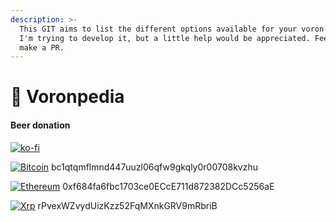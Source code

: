 ```yaml
---
description: >-
  This GIT aims to list the different options available for your voron printer. 
  I'm trying to develop it, but a little help would be appreciated. Feel free to
  make a PR.
---
```


# 📓 Voronpedia



#### Beer donation

[![ko-fi](https://camo.githubusercontent.com/70e2ef5e0263b261f9a2a314bb1d6919d1d43292eed117fe8fc766a68c7d96ea/68747470733a2f2f6b6f2d66692e636f6d2f696d672f676974687562627574746f6e5f736d2e737667)](https://ko-fi.com/W7W6USGTM)

[![Bitcoin](https://camo.githubusercontent.com/f831665f50b89cdcff340e05d11537a1dd48eb91fa59b075ad1751ea19a0a5a6/68747470733a2f2f696d672e736869656c64732e696f2f62616467652f426974636f696e2d3030303f7374796c653d666f722d7468652d6261646765266c6f676f3d626974636f696e266c6f676f436f6c6f723d7768697465)](https://camo.githubusercontent.com/f831665f50b89cdcff340e05d11537a1dd48eb91fa59b075ad1751ea19a0a5a6/68747470733a2f2f696d672e736869656c64732e696f2f62616467652f426974636f696e2d3030303f7374796c653d666f722d7468652d6261646765266c6f676f3d626974636f696e266c6f676f436f6c6f723d7768697465) bc1qtqmflmnd447uuzl06qfw9gkqly0r00708kvzhu

[![Ethereum](https://camo.githubusercontent.com/1788b613aea12a78a4ce96876ba84a422afae1fe5b514a7c95489d4cf21ecb88/68747470733a2f2f696d672e736869656c64732e696f2f62616467652f457468657265756d2d3343334333443f7374796c653d666f722d7468652d6261646765266c6f676f3d457468657265756d266c6f676f436f6c6f723d7768697465)](https://camo.githubusercontent.com/1788b613aea12a78a4ce96876ba84a422afae1fe5b514a7c95489d4cf21ecb88/68747470733a2f2f696d672e736869656c64732e696f2f62616467652f457468657265756d2d3343334333443f7374796c653d666f722d7468652d6261646765266c6f676f3d457468657265756d266c6f676f436f6c6f723d7768697465) 0xf684fa6fbc1703ce0ECcE711d872382DCc5256aE

[![Xrp](https://camo.githubusercontent.com/6463c889603ff85f5a585526aea21655ec7ef71c5f0e644ff63fd2e26a35ea74/68747470733a2f2f696d672e736869656c64732e696f2f62616467652f5872702d626c61636b3f7374796c653d666f722d7468652d6261646765266c6f676f3d787270266c6f676f436f6c6f723d7768697465)](https://camo.githubusercontent.com/6463c889603ff85f5a585526aea21655ec7ef71c5f0e644ff63fd2e26a35ea74/68747470733a2f2f696d672e736869656c64732e696f2f62616467652f5872702d626c61636b3f7374796c653d666f722d7468652d6261646765266c6f676f3d787270266c6f676f436f6c6f723d7768697465) rPvexWZvydUizKzz52FqMXnkGRV9mRbriB
